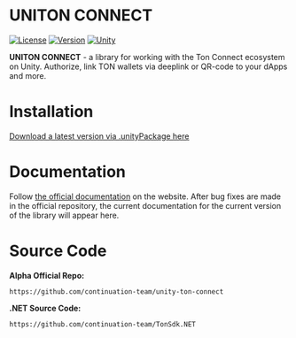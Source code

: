 # UNITON CONNECT
[![License](https://img.shields.io/github/license/mrveit/unity-ton-connect?color=318CE7&style=flat-square)](LICENSE)
[![Version](https://img.shields.io/github/package-json/v/mrveit/unity-ton-connect?color=318CE7&style=flat-square)](package.json)
[![Unity](https://img.shields.io/badge/Unity-2021.1+-2296F3.svg?color=318CE7&style=flat-square)](https://unity.com/releases/editor/archive)

**UNITON CONNECT** - a library for working with the Ton Connect ecosystem on Unity. Authorize, link TON wallets via deeplink or QR-code to your dApps and more.

# Installation

[Download a latest version via .unityPackage here](https://github.com/MrVeit/unity-ton-connect/releases)

# Documentation

Follow [the official documentation](https://docs.tonsdk.net/user-manual/unity-tonconnect-2.0/getting-started) on the website. 
After bug fixes are made in the official repository, the current documentation for the current version of the library will appear here.

# Source Code

**Alpha Official Repo:**
```
https://github.com/continuation-team/unity-ton-connect
```

**.NET Source Code:**
```
https://github.com/continuation-team/TonSdk.NET
```
